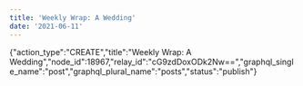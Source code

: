 ```yaml
---
title: 'Weekly Wrap: A Wedding'
date: '2021-06-11'
---
```


{"action_type":"CREATE","title":"Weekly Wrap: A Wedding","node_id":18967,"relay_id":"cG9zdDoxODk2Nw==","graphql_single_name":"post","graphql_plural_name":"posts","status":"publish"}
